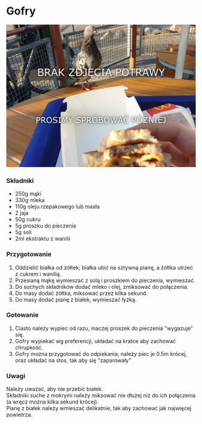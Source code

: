 # Gofry

![Zdjęcie dania](../template.jpg)

### Składniki
- 250g mąki
- 330g mleka
- 110g oleju rzepakowego lub masła
- 2 jaja
- 50g cukru
- 5g proszku do pieczenia
- 5g soli
- 2ml ekstraktu z wanilii

### Przygotowanie
1. Oddzielić białka od żółtek; białka ubić na sztywną pianę, a żółtka utrzeć z cukrem i wanilią.
2. Przesianą mąkę wymieszać z solą i proszkiem do pieczenia, wymieszać.
3. Do suchych składników dodać mleko i olej, zmiksować do połączenia.
4. Do masy dodać żółtka, miksować przez kilka sekund.
5. Do masy dodać pianę z białek, wymieszać łyżką.

### Gotowanie
1. Ciasto należy wypiec od razu, inaczej proszek do pieczenia "wygazuje" się.
2. Gofry wypiekać wg preferencji, układać na kratce aby zachować chrupkość.
3. Gofry można przygotować do odpiekania; należy piec je 0.5m krócej, oraz układać na stos, tak aby się "zaparowały"

### Uwagi
Należy uważać, aby nie przebić białek.\
Składniki suche z mokrymi należy miksować nie dłużej niż do ich połączenia (a wręcz można kilka sekund krócej).\
Pianę z białek należy wmieszać delikatnie, tak aby zachować jak najwięcej powietrza.
